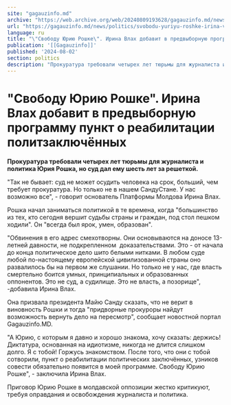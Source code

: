 ```yaml
---
site: "gagauzinfo.md"
archive: "https://web.archive.org/web/20240809193628/gagauzinfo.md/news/politics/svobodu-yuriyu-roshke-irina-vlah-dobavit-v-predvibornuyu-programmu-punkt-o-reabilitatsii-politzaklyuchyonnih"
url: "https://gagauzinfo.md/news/politics/svobodu-yuriyu-roshke-irina-vlah-dobavit-v-predvibornuyu-programmu-punkt-o-reabilitatsii-politzaklyuchyonnih"
language: ru
title: "\"Свободу Юрию Рошке\". Ирина Влах добавит в предвыборную программу пункт о реабилитации политзаключённых"
publication: '[[Gagauzinfo]]'
published: '2024-08-02'
section: politics
description: "Прокуратура требовали четырех лет тюрьмы для журналиста и политика Юрия Рошка, но суд дал ему шесть лет за решеткой."
---
```


# "Свободу Юрию Рошке". Ирина Влах добавит в предвыборную программу пункт о реабилитации политзаключённых

**Прокуратура требовали четырех лет тюрьмы для журналиста и политика Юрия Рошка, но суд дал ему шесть лет за решеткой.**

"Так не бывает: суд не может осудить человека на срок, больший, чем требует прокуратура. Но только не в нашем СандуСтане. У нас возможно все", - говорит основатель Платформы Молдова Ирина Влах.

Рошка начал заниматься политикой в те времена, когда "большинство из тех, кто сегодня вершит судьбы страны и граждан, под стол пешком ходили". Он "всегда был ярок, умен, образован".

"Обвинения в его адрес смехотворны. Они основываются на доносе 13-летней давности, не подкрепленном  доказательствами. Это - от начала до конца политическое дело шито белыми нитками. В любом суде любой по-настоящему европейской цивилизованной страны оно развалилось бы на первом же слушании. Но только не у нас, где власть смертельно боится умных, принципиальных и образованных оппонентов. Это не суд, а судилище. Это не власть, а позорище", -добавила Ирина Влах.

Она призвала президента Майю Санду сказать, что не верит в виновность Рошки и тогда "придворные прокуроры найдут возможность вернуть дело на пересмотр", сообщает новостной портал Gagauzinfo.MD.

"А Юрию, с которым я давно и хорошо знакома, хочу сказать: держись! Диктатура, основанная на идиотизме, никогда не длится слишком долго. Я с тобой! Горжусь знакомством. После того, что они с тобой сотворили, пункт о реабилитации политических заключённых, узников совести обязательно появится в моей программе. Свободу Юрию Рошке", - заключила Ирина Влах.

Приговор Юрию Рошке в молдавской оппозиции жестко критикуют, требуя оправдания и освобождения журналиста и политика.